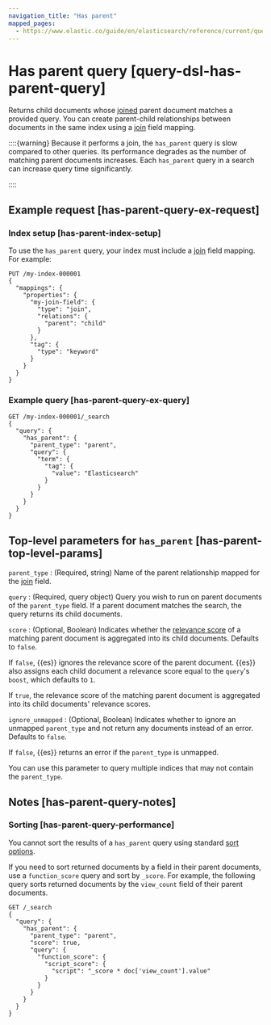 ```yaml
---
navigation_title: "Has parent"
mapped_pages:
  - https://www.elastic.co/guide/en/elasticsearch/reference/current/query-dsl-has-parent-query.html
---
```


# Has parent query [query-dsl-has-parent-query]


Returns child documents whose [joined](/reference/elasticsearch/mapping-reference/parent-join.md) parent document matches a provided query. You can create parent-child relationships between documents in the same index using a [join](/reference/elasticsearch/mapping-reference/parent-join.md) field mapping.

::::{warning}
Because it performs a join, the `has_parent` query is slow compared to other queries. Its performance degrades as the number of matching parent documents increases. Each `has_parent` query in a search can increase query time significantly.

::::


## Example request [has-parent-query-ex-request]

### Index setup [has-parent-index-setup]

To use the `has_parent` query, your index must include a [join](/reference/elasticsearch/mapping-reference/parent-join.md) field mapping. For example:

```console
PUT /my-index-000001
{
  "mappings": {
    "properties": {
      "my-join-field": {
        "type": "join",
        "relations": {
          "parent": "child"
        }
      },
      "tag": {
        "type": "keyword"
      }
    }
  }
}
```


### Example query [has-parent-query-ex-query]

```console
GET /my-index-000001/_search
{
  "query": {
    "has_parent": {
      "parent_type": "parent",
      "query": {
        "term": {
          "tag": {
            "value": "Elasticsearch"
          }
        }
      }
    }
  }
}
```



## Top-level parameters for `has_parent` [has-parent-top-level-params]

`parent_type`
:   (Required, string) Name of the parent relationship mapped for the [join](/reference/elasticsearch/mapping-reference/parent-join.md) field.

`query`
:   (Required, query object) Query you wish to run on parent documents of the `parent_type` field. If a parent document matches the search, the query returns its child documents.

`score`
:   (Optional, Boolean) Indicates whether the [relevance score](/reference/query-languages/query-dsl/query-filter-context.md) of a matching parent document is aggregated into its child documents. Defaults to `false`.

If `false`, {{es}} ignores the relevance score of the parent document. {{es}} also assigns each child document a relevance score equal to the `query`'s `boost`, which defaults to `1`.

If `true`, the relevance score of the matching parent document is aggregated into its child documents' relevance scores.


`ignore_unmapped`
:   (Optional, Boolean) Indicates whether to ignore an unmapped `parent_type` and not return any documents instead of an error. Defaults to `false`.

If `false`, {{es}} returns an error if the `parent_type` is unmapped.

You can use this parameter to query multiple indices that may not contain the `parent_type`.



## Notes [has-parent-query-notes]

### Sorting [has-parent-query-performance]

You cannot sort the results of a `has_parent` query using standard [sort options](/reference/elasticsearch/rest-apis/sort-search-results.md).

If you need to sort returned documents by a field in their parent documents, use a `function_score` query and sort by `_score`. For example, the following query sorts returned documents by the `view_count` field of their parent documents.

```console
GET /_search
{
  "query": {
    "has_parent": {
      "parent_type": "parent",
      "score": true,
      "query": {
        "function_score": {
          "script_score": {
            "script": "_score * doc['view_count'].value"
          }
        }
      }
    }
  }
}
```




